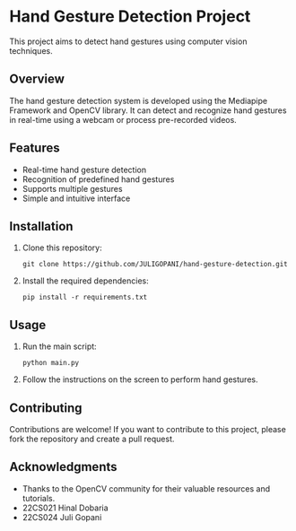 # Hand Gesture Detection Project

This project aims to detect hand gestures using computer vision techniques. 

## Overview

The hand gesture detection system is developed using the Mediapipe Framework and OpenCV library. It can detect and recognize hand gestures in real-time using a webcam or process pre-recorded videos.

## Features

- Real-time hand gesture detection
- Recognition of predefined hand gestures
- Supports multiple gestures
- Simple and intuitive interface

## Installation

1. Clone this repository:
   ```
   git clone https://github.com/JULIGOPANI/hand-gesture-detection.git
   ```

2. Install the required dependencies:
   ```
   pip install -r requirements.txt
   ```

## Usage

1. Run the main script:
   ```
   python main.py
   ```

2. Follow the instructions on the screen to perform hand gestures.

## Contributing

Contributions are welcome! If you want to contribute to this project, please fork the repository and create a pull request.

## Acknowledgments

- Thanks to the OpenCV community for their valuable resources and tutorials.
- 22CS021 Hinal Dobaria
- 22CS024 Juli Gopani

